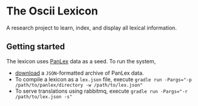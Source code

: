 # The Oscii Lexicon

A research project to learn, index, and display all lexical information.

## Getting started

The lexicon uses [PanLex](http://panlex.org/) data as a seed. To run the
system,
* [download](http://dev.panlex.org/db/) a `JSON`-formatted archive of PanLex data.
* To compile a lexicon as a `lex.json` file, execute `gradle run -Pargs="-p /path/to/panlex/directory -w /path/to/lex.json"`
* To serve translations using rabbitmq, execute `gradle run -Pargs="-r /path/to/lex.json -s"`

